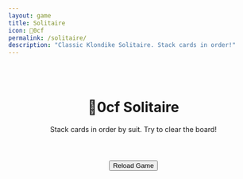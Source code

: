 ```yaml
---
layout: game
title: Solitaire
icon: 0cf
permalink: /solitaire/
description: "Classic Klondike Solitaire. Stack cards in order!"
---
```


<div class="main-content" data-page-script="solitaire-game">
  <div class="glass-panel" style="padding: 2rem; height: 100%; display: flex; flex-direction: column; align-items: center;">
    <header class="page-header" style="text-align: center; margin-bottom: 1rem;">
      <h1>0cf Solitaire</h1>
      <p>Stack cards in order by suit. Try to clear the board!</p>
    </header>
    <div id="solitaire-container"></div>
    <button class="glass-button" style="margin-top:1.5rem;" onclick="window.location.reload()">Reload Game</button>
  </div>
</div>
<script src="/assets/js/solitaire-game.js"></script> 